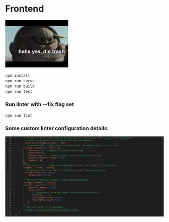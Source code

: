 # Frontend

<img src="./src/assets/images/dieTrash.jpg" width="200" height="auto">

``` zsh
npm install
npm run serve
npm run build
npm run test
```

### Run linter with --fix flag set
```
npm run lint
```

### Some custom linter configuration details:
![Linter configuration image](./Linter_Config.png)